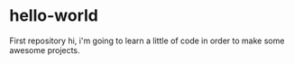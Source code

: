 # hello-world
First repository
hi, i'm going to learn a little of code in order to make some awesome projects. 
